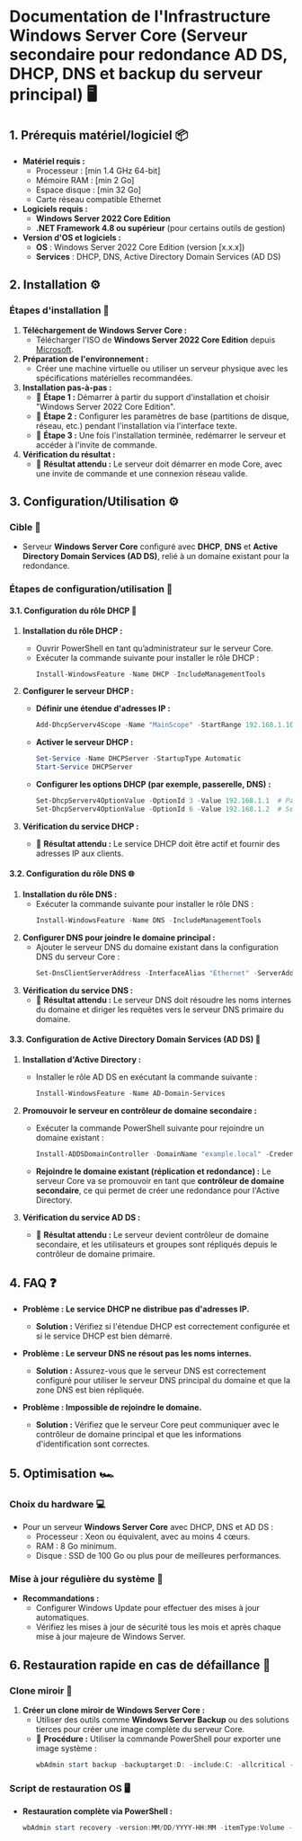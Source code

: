 # Documentation de l'Infrastructure Windows Server Core (Serveur secondaire pour redondance AD DS, DHCP, DNS et backup du serveur principal) 🖥️

## 1. Prérequis matériel/logiciel 📦
- **Matériel requis :**
  - Processeur : [min 1.4 GHz 64-bit]
  - Mémoire RAM : [min 2 Go]
  - Espace disque : [min 32 Go]
  - Carte réseau compatible Ethernet
- **Logiciels requis :**
  - **Windows Server 2022 Core Edition**
  - **.NET Framework 4.8 ou supérieur** (pour certains outils de gestion)
- **Version d'OS et logiciels :**
  - **OS** : Windows Server 2022 Core Edition (version [x.x.x])
  - **Services** : DHCP, DNS, Active Directory Domain Services (AD DS)

## 2. Installation ⚙️

### Étapes d'installation 🚀
1. **Téléchargement de Windows Server Core :**  
   - Télécharger l'ISO de **Windows Server 2022 Core Edition** depuis [Microsoft](https://www.microsoft.com/en-us/evalcenter/evaluate-windows-server).
2. **Préparation de l'environnement :**  
   - Créer une machine virtuelle ou utiliser un serveur physique avec les spécifications matérielles recommandées.
3. **Installation pas-à-pas :**
   - 📸 **Étape 1 :** Démarrer à partir du support d'installation et choisir "Windows Server 2022 Core Edition".
   - 📸 **Étape 2 :** Configurer les paramètres de base (partitions de disque, réseau, etc.) pendant l'installation via l'interface texte.
   - 📸 **Étape 3 :** Une fois l'installation terminée, redémarrer le serveur et accéder à l'invite de commande.
4. **Vérification du résultat :**
   - 📸 **Résultat attendu :** Le serveur doit démarrer en mode Core, avec une invite de commande et une connexion réseau valide.

## 3. Configuration/Utilisation ⚙️

### Cible 🎯
- Serveur **Windows Server Core** configuré avec **DHCP**, **DNS** et **Active Directory Domain Services (AD DS)**, relié à un domaine existant pour la redondance.

### Étapes de configuration/utilisation 🔧

#### 3.1. Configuration du rôle DHCP 🔄
1. **Installation du rôle DHCP :**
   - Ouvrir PowerShell en tant qu’administrateur sur le serveur Core.
   - Exécuter la commande suivante pour installer le rôle DHCP :
     ```powershell
     Install-WindowsFeature -Name DHCP -IncludeManagementTools
     ```
2. **Configurer le serveur DHCP :**
   - **Définir une étendue d'adresses IP :**
     ```powershell
     Add-DhcpServerv4Scope -Name "MainScope" -StartRange 192.168.1.100 -EndRange 192.168.1.200 -SubnetMask 255.255.255.0
     ```
   - **Activer le serveur DHCP :**
     ```powershell
     Set-Service -Name DHCPServer -StartupType Automatic
     Start-Service DHCPServer
     ```
   - **Configurer les options DHCP (par exemple, passerelle, DNS) :**
     ```powershell
     Set-DhcpServerv4OptionValue -OptionId 3 -Value 192.168.1.1  # Passerelle
     Set-DhcpServerv4OptionValue -OptionId 6 -Value 192.168.1.2  # Serveur DNS
     ```

3. **Vérification du service DHCP :**
   - 📸 **Résultat attendu :** Le service DHCP doit être actif et fournir des adresses IP aux clients.

#### 3.2. Configuration du rôle DNS 🌐
1. **Installation du rôle DNS :**
   - Exécuter la commande suivante pour installer le rôle DNS :
     ```powershell
     Install-WindowsFeature -Name DNS -IncludeManagementTools
     ```
2. **Configurer DNS pour joindre le domaine principal :**
   - Ajouter le serveur DNS du domaine existant dans la configuration DNS du serveur Core :
     ```powershell
     Set-DnsClientServerAddress -InterfaceAlias "Ethernet" -ServerAddresses 192.168.1.2
     ```
3. **Vérification du service DNS :**
   - 📸 **Résultat attendu :** Le serveur DNS doit résoudre les noms internes du domaine et diriger les requêtes vers le serveur DNS primaire du domaine.

#### 3.3. Configuration de Active Directory Domain Services (AD DS) 🔑
1. **Installation d'Active Directory :**
   - Installer le rôle AD DS en exécutant la commande suivante :
     ```powershell
     Install-WindowsFeature -Name AD-Domain-Services
     ```
2. **Promouvoir le serveur en contrôleur de domaine secondaire :**
   - Exécuter la commande PowerShell suivante pour rejoindre un domaine existant :
     ```powershell
     Install-ADDSDomainController -DomainName "example.local" -Credential (Get-Credential) -InstallDns:$true -NoGlobalCatalog:$false
     ```
   - **Rejoindre le domaine existant (réplication et redondance) :** 
     Le serveur Core va se promouvoir en tant que **contrôleur de domaine secondaire**, ce qui permet de créer une redondance pour l'Active Directory.
   
3. **Vérification du service AD DS :**
   - 📸 **Résultat attendu :** Le serveur devient contrôleur de domaine secondaire, et les utilisateurs et groupes sont répliqués depuis le contrôleur de domaine primaire.

## 4. FAQ ❓
- **Problème : Le service DHCP ne distribue pas d'adresses IP.**
  - **Solution :** Vérifiez si l'étendue DHCP est correctement configurée et si le service DHCP est bien démarré.
  
- **Problème : Le serveur DNS ne résout pas les noms internes.**
  - **Solution :** Assurez-vous que le serveur DNS est correctement configuré pour utiliser le serveur DNS principal du domaine et que la zone DNS est bien répliquée.

- **Problème : Impossible de rejoindre le domaine.**
  - **Solution :** Vérifiez que le serveur Core peut communiquer avec le contrôleur de domaine principal et que les informations d'identification sont correctes.

## 5. Optimisation 🏎️

### Choix du hardware 💻
- Pour un serveur **Windows Server Core** avec DHCP, DNS et AD DS :
  - Processeur : Xeon ou équivalent, avec au moins 4 cœurs.
  - RAM : 8 Go minimum.
  - Disque : SSD de 100 Go ou plus pour de meilleures performances.

### Mise à jour régulière du système 🔄
- **Recommandations :**  
  - Configurer Windows Update pour effectuer des mises à jour automatiques.
  - Vérifiez les mises à jour de sécurité tous les mois et après chaque mise à jour majeure de Windows Server.

## 6. Restauration rapide en cas de défaillance 🔄

### Clone miroir 💾
1. **Créer un clone miroir de Windows Server Core :**
   - Utiliser des outils comme **Windows Server Backup** ou des solutions tierces pour créer une image complète du serveur Core.
   - 📸 **Procédure :** Utiliser la commande PowerShell pour exporter une image système :
     ```powershell
     wbAdmin start backup -backuptarget:D: -include:C: -allcritical -quiet
     ```

### Script de restauration OS 🖥️
- **Restauration complète via PowerShell :**
  ```powershell
  wbAdmin start recovery -version:MM/DD/YYYY-HH:MM -itemType:Volume -items:C: -recoveryTarget:C:
